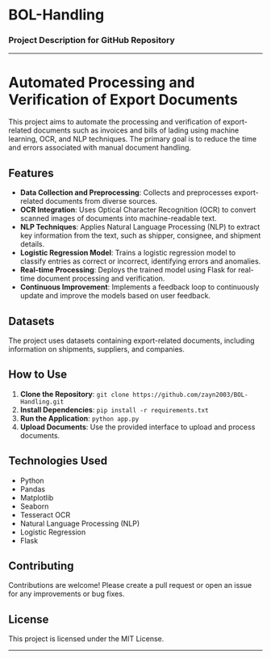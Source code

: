 # BOL-Handling
### Project Description for GitHub Repository

---

# Automated Processing and Verification of Export Documents

This project aims to automate the processing and verification of export-related documents such as invoices and bills of lading using machine learning, OCR, and NLP techniques. The primary goal is to reduce the time and errors associated with manual document handling.

## Features

- **Data Collection and Preprocessing**: Collects and preprocesses export-related documents from diverse sources.
- **OCR Integration**: Uses Optical Character Recognition (OCR) to convert scanned images of documents into machine-readable text.
- **NLP Techniques**: Applies Natural Language Processing (NLP) to extract key information from the text, such as shipper, consignee, and shipment details.
- **Logistic Regression Model**: Trains a logistic regression model to classify entries as correct or incorrect, identifying errors and anomalies.
- **Real-time Processing**: Deploys the trained model using Flask for real-time document processing and verification.
- **Continuous Improvement**: Implements a feedback loop to continuously update and improve the models based on user feedback.

## Datasets

The project uses datasets containing export-related documents, including information on shipments, suppliers, and companies.

## How to Use

1. **Clone the Repository**: `git clone https://github.com/zayn2003/BOL-Handling.git`
2. **Install Dependencies**: `pip install -r requirements.txt`
3. **Run the Application**: `python app.py`
4. **Upload Documents**: Use the provided interface to upload and process documents.

## Technologies Used

- Python
- Pandas
- Matplotlib
- Seaborn
- Tesseract OCR
- Natural Language Processing (NLP)
- Logistic Regression
- Flask

## Contributing

Contributions are welcome! Please create a pull request or open an issue for any improvements or bug fixes.

## License

This project is licensed under the MIT License.

---
